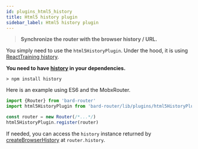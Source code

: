 ```yaml
---
id: plugins_html5_history
title: Html5 history plugin
sidebar_label: Html5 history plugin
---
```


> **Synchronize the router with the browser history / URL.**

You simply need to use the `html5HistoryPlugin`. Under the hood, it is using [ReactTraining history](https://github.com/ReactTraining/history).

**You need to have [history](https://github.com/ReactTraining/history) in your dependencies.**

```shell
> npm install history
```

Here is an example using ES6 and the MobxRouter.

```js
import {Router} from 'bard-router'
import html5HistoryPlugin from 'bard-router/lib/plugins/html5HistoryPlugin'

const router = new Router(/*...*/)
html5HistoryPlugin.register(router)
```

If needed, you can access the `history` instance returned by [createBrowserHistory](https://github.com/ReactTraining/history#usage) at `router.history`.
